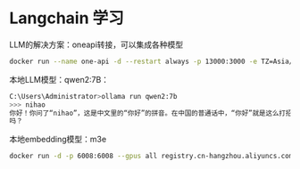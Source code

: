 # Langchain 学习

LLM的解决方案：oneapi转接，可以集成各种模型

```bash
docker run --name one-api -d --restart always -p 13000:3000 -e TZ=Asia/Shanghai -v /home/ubuntu/data/one-api:/data justsong/one-api
```

本地LLM模型：qwen2:7B：

```bash
C:\Users\Administrator>ollama run qwen2:7b
>>> nihao
你好！你问了“nihao”，这是中文里的“你好”的拼音。在中国的普通话中，“你好”就是这么打招呼的。有什么我可以帮助你的
吗？
```

本地embedding模型：m3e

```bash
docker run -d -p 6008:6008 --gpus all registry.cn-hangzhou.aliyuncs.com/fastgpt_docker/m3e-large-api:latest
```